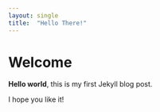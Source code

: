 ```yaml
---
layout: single
title:  "Hello There!"
---
```


# Welcome

**Hello world**, this is my first Jekyll blog post.

I hope you like it!
